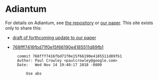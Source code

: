 # Adiantum

For details on Adiantum, see [the repository](https://github.com/google/adiantum/)
or [our paper](https://eprint.iacr.org/2018/720). This site exists only to share this:

- [draft of forthcoming update to our paper](adiantum-draft.pdf)
- [768fff7416fbd71f0e15f66190e4185511d89fb1](https://github.com/google/adiantum/commit/768fff7416fbd71f0e15f66190e4185511d89fb1)

        commit 768fff7416fbd71f0e15f66190e4185511d89fb1
        Author: Paul Crowley <paulcrowley@google.com>
        Date:   Wed Nov 14 19:40:17 2018 -0800

            Use abs
